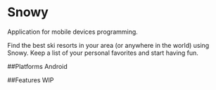 # Snowy

Application for mobile devices programming.

Find the best ski resorts in your area (or anywhere in the world) using Snowy. Keep a list of your personal favorites and start having fun.

##Platforms
  Android
  
##Features
  WIP
